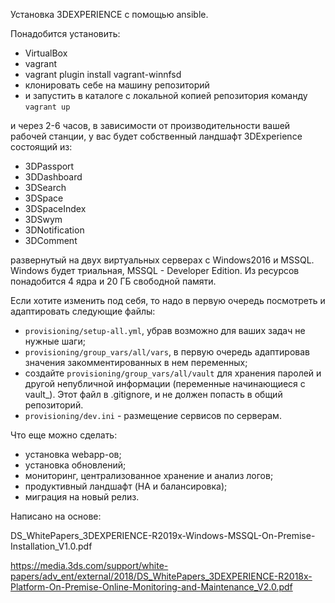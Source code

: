 Установка 3DEXPERIENCE с помощью ansible.

Понадобится установить:
- VirtualBox
- vagrant
- vagrant plugin install vagrant-winnfsd
- клонировать себе на машину репозиторий
- и запустить в каталоге с локальной копией репозитория команду `vagrant up`

и через 2-6 часов, в зависимости от производительности вашей рабочей станции, у вас будет собственный ландшафт 3DExperience состоящий из:

- 3DPassport
- 3DDashboard
- 3DSearch
- 3DSpace
- 3DSpaceIndex
- 3DSwym
- 3DNotification
- 3DComment

развернутый на двух виртуальных серверах с Windows2016 и MSSQL. Windows будет
триальная, MSSQL - Developer Edition. Из ресурсов понадобится 4 ядра и 20 ГБ свободной памяти.

Если хотите изменить под себя, то надо в первую очередь посмотреть и адаптировать следующие файлы:

- `provisioning/setup-all.yml`, убрав возможно для ваших задач не нужные шаги;
- `provisioning/group_vars/all/vars`, в первую очередь адаптировав значения закомментированных в нем переменных;
- создайте `provisioning/group_vars/all/vault` для хранения паролей и другой непубличной информации (переменные начинающиеся с vault_). Этот файл в .gitignore, и не должен попасть в общий репозиторий.
- `provisioning/dev.ini` - размещение сервисов по серверам.

Что еще можно сделать:
- установка webapp-ов;
- установка обновлений;
- мониторинг, централизованное хранение и анализ логов;
- продуктивный ландшафт (HA и балансировка);
- миграция на новый релиз.

Написано на основе:

DS_WhitePapers_3DEXPERIENCE-R2019x-Windows-MSSQL-On-Premise-Installation_V1.0.pdf

https://media.3ds.com/support/white-papers/adv_ent/external/2018/DS_WhitePapers_3DEXPERIENCE-R2018x-Platform-On-Premise-Online-Monitoring-and-Maintenance_V2.0.pdf
